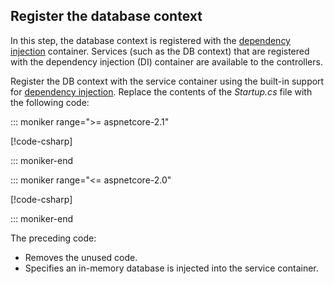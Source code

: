 ## Register the database context

In this step, the database context is registered with the [dependency injection](xref:fundamentals/dependency-injection) container. Services (such as the DB context) that are registered with the dependency injection (DI) container are available to the controllers.

Register the DB context with the service container using the built-in support for [dependency injection](xref:fundamentals/dependency-injection). Replace the contents of the *Startup.cs* file with the following code:

::: moniker range=">= aspnetcore-2.1"

[!code-csharp[](../../tutorials/first-web-api/samples/2.1/TodoApi/Startup.cs?highlight=3,5,13-14)]

::: moniker-end

::: moniker range="<= aspnetcore-2.0"

[!code-csharp[](../../tutorials/first-web-api/samples/2.0/TodoApi/Startup.cs?highlight=2,4,12-13)]

::: moniker-end  

The preceding code:

* Removes the unused code.
* Specifies an in-memory database is injected into the service container.
